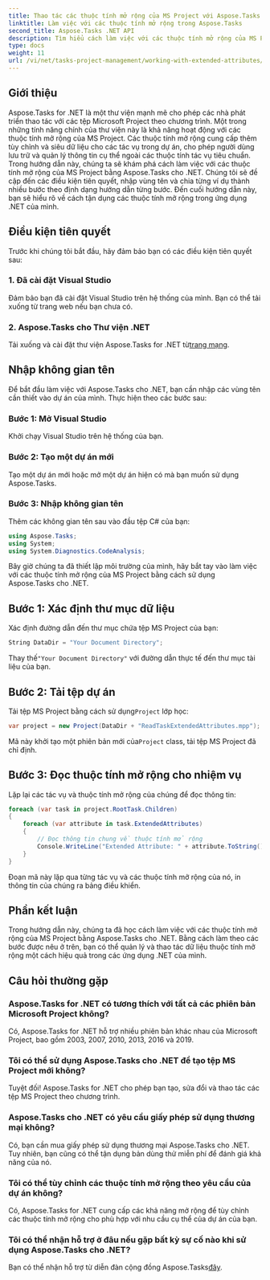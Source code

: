 ```yaml
---
title: Thao tác các thuộc tính mở rộng của MS Project với Aspose.Tasks
linktitle: Làm việc với các thuộc tính mở rộng trong Aspose.Tasks
second_title: Aspose.Tasks .NET API
description: Tìm hiểu cách làm việc với các thuộc tính mở rộng của MS Project bằng Aspose.Tasks cho .NET. Thao tác dữ liệu nhiệm vụ theo chương trình một cách dễ dàng.
type: docs
weight: 11
url: /vi/net/tasks-project-management/working-with-extended-attributes/
---
```

## Giới thiệu
Aspose.Tasks for .NET là một thư viện mạnh mẽ cho phép các nhà phát triển thao tác với các tệp Microsoft Project theo chương trình. Một trong những tính năng chính của thư viện này là khả năng hoạt động với các thuộc tính mở rộng của MS Project. Các thuộc tính mở rộng cung cấp thêm tùy chỉnh và siêu dữ liệu cho các tác vụ trong dự án, cho phép người dùng lưu trữ và quản lý thông tin cụ thể ngoài các thuộc tính tác vụ tiêu chuẩn.
Trong hướng dẫn này, chúng ta sẽ khám phá cách làm việc với các thuộc tính mở rộng của MS Project bằng Aspose.Tasks cho .NET. Chúng tôi sẽ đề cập đến các điều kiện tiên quyết, nhập vùng tên và chia từng ví dụ thành nhiều bước theo định dạng hướng dẫn từng bước. Đến cuối hướng dẫn này, bạn sẽ hiểu rõ về cách tận dụng các thuộc tính mở rộng trong ứng dụng .NET của mình.
## Điều kiện tiên quyết
Trước khi chúng tôi bắt đầu, hãy đảm bảo bạn có các điều kiện tiên quyết sau:
### 1. Đã cài đặt Visual Studio
Đảm bảo bạn đã cài đặt Visual Studio trên hệ thống của mình. Bạn có thể tải xuống từ trang web nếu bạn chưa có.
### 2. Aspose.Tasks cho Thư viện .NET
 Tải xuống và cài đặt thư viện Aspose.Tasks for .NET từ[trang mạng](https://releases.aspose.com/tasks/net/).

## Nhập không gian tên
Để bắt đầu làm việc với Aspose.Tasks cho .NET, bạn cần nhập các vùng tên cần thiết vào dự án của mình. Thực hiện theo các bước sau:
### Bước 1: Mở Visual Studio
Khởi chạy Visual Studio trên hệ thống của bạn.
### Bước 2: Tạo một dự án mới
Tạo một dự án mới hoặc mở một dự án hiện có mà bạn muốn sử dụng Aspose.Tasks.
### Bước 3: Nhập không gian tên
Thêm các không gian tên sau vào đầu tệp C# của bạn:
```csharp
using Aspose.Tasks;
using System;
using System.Diagnostics.CodeAnalysis;

```

Bây giờ chúng ta đã thiết lập môi trường của mình, hãy bắt tay vào làm việc với các thuộc tính mở rộng của MS Project bằng cách sử dụng Aspose.Tasks cho .NET.
## Bước 1: Xác định thư mục dữ liệu
Xác định đường dẫn đến thư mục chứa tệp MS Project của bạn:
```csharp
String DataDir = "Your Document Directory";
```
 Thay thế`"Your Document Directory"` với đường dẫn thực tế đến thư mục tài liệu của bạn.
## Bước 2: Tải tệp dự án
 Tải tệp MS Project bằng cách sử dụng`Project` lớp học:
```csharp
var project = new Project(DataDir + "ReadTaskExtendedAttributes.mpp");
```
 Mã này khởi tạo một phiên bản mới của`Project` class, tải tệp MS Project đã chỉ định.
## Bước 3: Đọc thuộc tính mở rộng cho nhiệm vụ
Lặp lại các tác vụ và thuộc tính mở rộng của chúng để đọc thông tin:
```csharp
foreach (var task in project.RootTask.Children)
{
    foreach (var attribute in task.ExtendedAttributes)
    {
        // Đọc thông tin chung về thuộc tính mở rộng
        Console.WriteLine("Extended Attribute: " + attribute.ToString());
    }
}
```
Đoạn mã này lặp qua từng tác vụ và các thuộc tính mở rộng của nó, in thông tin của chúng ra bảng điều khiển.

## Phần kết luận
Trong hướng dẫn này, chúng ta đã học cách làm việc với các thuộc tính mở rộng của MS Project bằng Aspose.Tasks cho .NET. Bằng cách làm theo các bước được nêu ở trên, bạn có thể quản lý và thao tác dữ liệu thuộc tính mở rộng một cách hiệu quả trong các ứng dụng .NET của mình.
## Câu hỏi thường gặp
### Aspose.Tasks for .NET có tương thích với tất cả các phiên bản Microsoft Project không?
Có, Aspose.Tasks for .NET hỗ trợ nhiều phiên bản khác nhau của Microsoft Project, bao gồm 2003, 2007, 2010, 2013, 2016 và 2019.
### Tôi có thể sử dụng Aspose.Tasks cho .NET để tạo tệp MS Project mới không?
Tuyệt đối! Aspose.Tasks for .NET cho phép bạn tạo, sửa đổi và thao tác các tệp MS Project theo chương trình.
### Aspose.Tasks cho .NET có yêu cầu giấy phép sử dụng thương mại không?
Có, bạn cần mua giấy phép sử dụng thương mại Aspose.Tasks cho .NET. Tuy nhiên, bạn cũng có thể tận dụng bản dùng thử miễn phí để đánh giá khả năng của nó.
### Tôi có thể tùy chỉnh các thuộc tính mở rộng theo yêu cầu của dự án không?
Có, Aspose.Tasks for .NET cung cấp các khả năng mở rộng để tùy chỉnh các thuộc tính mở rộng cho phù hợp với nhu cầu cụ thể của dự án của bạn.
### Tôi có thể nhận hỗ trợ ở đâu nếu gặp bất kỳ sự cố nào khi sử dụng Aspose.Tasks cho .NET?
 Bạn có thể nhận hỗ trợ từ diễn đàn cộng đồng Aspose.Tasks[đây](https://forum.aspose.com/c/tasks/15).